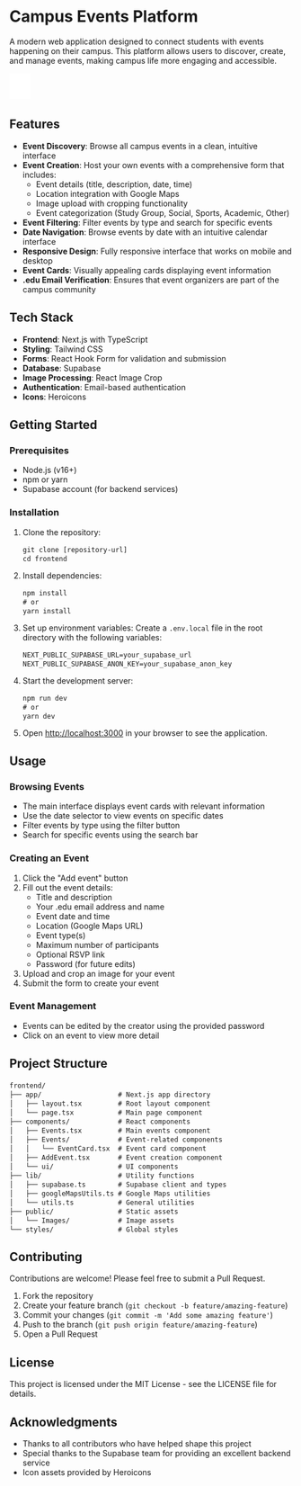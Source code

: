 # Campus Events Platform

A modern web application designed to connect students with events happening on their campus. This platform allows users to discover, create, and manage events, making campus life more engaging and accessible.

![Events Platform](public/Images/png.png)

## Features

- **Event Discovery**: Browse all campus events in a clean, intuitive interface
- **Event Creation**: Host your own events with a comprehensive form that includes:
  - Event details (title, description, date, time)
  - Location integration with Google Maps
  - Image upload with cropping functionality
  - Event categorization (Study Group, Social, Sports, Academic, Other)
- **Event Filtering**: Filter events by type and search for specific events
- **Date Navigation**: Browse events by date with an intuitive calendar interface
- **Responsive Design**: Fully responsive interface that works on mobile and desktop
- **Event Cards**: Visually appealing cards displaying event information
- **.edu Email Verification**: Ensures that event organizers are part of the campus community

## Tech Stack

- **Frontend**: Next.js with TypeScript
- **Styling**: Tailwind CSS
- **Forms**: React Hook Form for validation and submission
- **Database**: Supabase
- **Image Processing**: React Image Crop
- **Authentication**: Email-based authentication
- **Icons**: Heroicons

## Getting Started

### Prerequisites

- Node.js (v16+)
- npm or yarn
- Supabase account (for backend services)

### Installation

1. Clone the repository:
   ```
   git clone [repository-url]
   cd frontend
   ```

2. Install dependencies:
   ```
   npm install
   # or
   yarn install
   ```

3. Set up environment variables:
   Create a `.env.local` file in the root directory with the following variables:
   ```
   NEXT_PUBLIC_SUPABASE_URL=your_supabase_url
   NEXT_PUBLIC_SUPABASE_ANON_KEY=your_supabase_anon_key
   ```

4. Start the development server:
   ```
   npm run dev
   # or
   yarn dev
   ```

5. Open [http://localhost:3000](http://localhost:3000) in your browser to see the application.

## Usage

### Browsing Events

- The main interface displays event cards with relevant information
- Use the date selector to view events on specific dates
- Filter events by type using the filter button
- Search for specific events using the search bar

### Creating an Event

1. Click the "Add event" button
2. Fill out the event details:
   - Title and description
   - Your .edu email address and name
   - Event date and time
   - Location (Google Maps URL)
   - Event type(s)
   - Maximum number of participants
   - Optional RSVP link
   - Password (for future edits)
3. Upload and crop an image for your event
4. Submit the form to create your event

### Event Management

- Events can be edited by the creator using the provided password
- Click on an event to view more detail

## Project Structure

```
frontend/
├── app/                   # Next.js app directory
│   ├── layout.tsx         # Root layout component
│   └── page.tsx           # Main page component
├── components/            # React components
│   ├── Events.tsx         # Main events component
│   ├── Events/            # Event-related components
│   │   └── EventCard.tsx  # Event card component
│   ├── AddEvent.tsx       # Event creation component
│   └── ui/                # UI components
├── lib/                   # Utility functions
│   ├── supabase.ts        # Supabase client and types
│   ├── googleMapsUtils.ts # Google Maps utilities
│   └── utils.ts           # General utilities
├── public/                # Static assets
│   └── Images/            # Image assets
└── styles/                # Global styles
```

## Contributing

Contributions are welcome! Please feel free to submit a Pull Request.

1. Fork the repository
2. Create your feature branch (`git checkout -b feature/amazing-feature`)
3. Commit your changes (`git commit -m 'Add some amazing feature'`)
4. Push to the branch (`git push origin feature/amazing-feature`)
5. Open a Pull Request

## License

This project is licensed under the MIT License - see the LICENSE file for details.

## Acknowledgments

- Thanks to all contributors who have helped shape this project
- Special thanks to the Supabase team for providing an excellent backend service
- Icon assets provided by Heroicons
